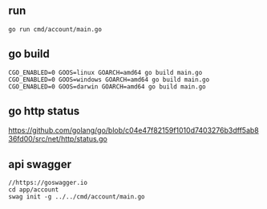
## run
```
go run cmd/account/main.go
```

## go build
```
CGO_ENABLED=0 GOOS=linux GOARCH=amd64 go build main.go
CGO_ENABLED=0 GOOS=windows GOARCH=amd64 go build main.go
CGO_ENABLED=0 GOOS=darwin GOARCH=amd64 go build main.go
```
## go http status
https://github.com/golang/go/blob/c04e47f82159f1010d7403276b3dff5ab836fd00/src/net/http/status.go

## api swagger
```
//https://goswagger.io
cd app/account
swag init -g ../../cmd/account/main.go
```